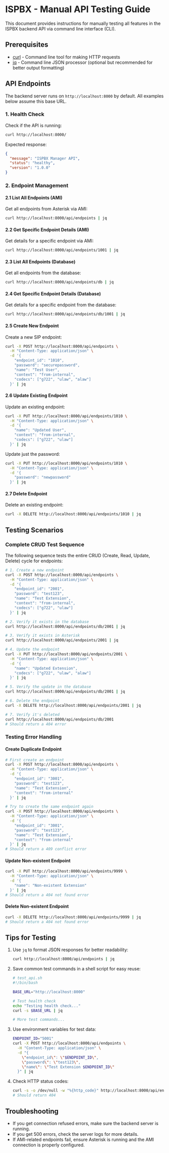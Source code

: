 # ISPBX - Manual API Testing Guide

This document provides instructions for manually testing all features in the ISPBX backend API via command line interface (CLI).

## Prerequisites

- [curl](https://curl.se/) - Command line tool for making HTTP requests
- [jq](https://stedolan.github.io/jq/) - Command line JSON processor (optional but recommended for better output formatting)

## API Endpoints

The backend server runs on `http://localhost:8000` by default. All examples below assume this base URL.

### 1. Health Check

Check if the API is running:

```bash
curl http://localhost:8000/
```

Expected response:
```json
{
  "message": "ISPBX Manager API",
  "status": "healthy",
  "version": "1.0.0"
}
```

### 2. Endpoint Management

#### 2.1 List All Endpoints (AMI)

Get all endpoints from Asterisk via AMI:

```bash
curl http://localhost:8000/api/endpoints | jq
```

#### 2.2 Get Specific Endpoint Details (AMI)

Get details for a specific endpoint via AMI:

```bash
curl http://localhost:8000/api/endpoints/1001 | jq
```

#### 2.3 List All Endpoints (Database)

Get all endpoints from the database:

```bash
curl http://localhost:8000/api/endpoints/db | jq
```

#### 2.4 Get Specific Endpoint Details (Database)

Get details for a specific endpoint from the database:

```bash
curl http://localhost:8000/api/endpoints/db/1001 | jq
```

#### 2.5 Create New Endpoint

Create a new SIP endpoint:

```bash
curl -X POST http://localhost:8000/api/endpoints \
  -H "Content-Type: application/json" \
  -d '{
    "endpoint_id": "1010",
    "password": "securepassword",
    "name": "Test User",
    "context": "from-internal",
    "codecs": ["g722", "ulaw", "alaw"]
  }' | jq
```

#### 2.6 Update Existing Endpoint

Update an existing endpoint:

```bash
curl -X PUT http://localhost:8000/api/endpoints/1010 \
  -H "Content-Type: application/json" \
  -d '{
    "name": "Updated User",
    "context": "from-internal",
    "codecs": ["g722", "ulaw"]
  }' | jq
```

Update just the password:

```bash
curl -X PUT http://localhost:8000/api/endpoints/1010 \
  -H "Content-Type: application/json" \
  -d '{
    "password": "newpassword"
  }' | jq
```

#### 2.7 Delete Endpoint

Delete an existing endpoint:

```bash
curl -X DELETE http://localhost:8000/api/endpoints/1010 | jq
```

## Testing Scenarios

### Complete CRUD Test Sequence

The following sequence tests the entire CRUD (Create, Read, Update, Delete) cycle for endpoints:

```bash
# 1. Create a new endpoint
curl -X POST http://localhost:8000/api/endpoints \
  -H "Content-Type: application/json" \
  -d '{
    "endpoint_id": "2001",
    "password": "test123",
    "name": "Test Extension",
    "context": "from-internal",
    "codecs": ["g722", "ulaw"]
  }' | jq

# 2. Verify it exists in the database
curl http://localhost:8000/api/endpoints/db/2001 | jq

# 3. Verify it exists in Asterisk
curl http://localhost:8000/api/endpoints/2001 | jq

# 4. Update the endpoint
curl -X PUT http://localhost:8000/api/endpoints/2001 \
  -H "Content-Type: application/json" \
  -d '{
    "name": "Updated Extension",
    "codecs": ["g722", "ulaw", "alaw"]
  }' | jq

# 5. Verify the update in the database
curl http://localhost:8000/api/endpoints/db/2001 | jq

# 6. Delete the endpoint
curl -X DELETE http://localhost:8000/api/endpoints/2001 | jq

# 7. Verify it's deleted
curl http://localhost:8000/api/endpoints/db/2001
# Should return a 404 error
```

### Testing Error Handling

#### Create Duplicate Endpoint

```bash
# First create an endpoint
curl -X POST http://localhost:8000/api/endpoints \
  -H "Content-Type: application/json" \
  -d '{
    "endpoint_id": "3001",
    "password": "test123",
    "name": "Test Extension",
    "context": "from-internal"
  }' | jq

# Try to create the same endpoint again
curl -X POST http://localhost:8000/api/endpoints \
  -H "Content-Type: application/json" \
  -d '{
    "endpoint_id": "3001",
    "password": "test123",
    "name": "Test Extension",
    "context": "from-internal"
  }' | jq
# Should return a 409 conflict error
```

#### Update Non-existent Endpoint

```bash
curl -X PUT http://localhost:8000/api/endpoints/9999 \
  -H "Content-Type: application/json" \
  -d '{
    "name": "Non-existent Extension"
  }' | jq
# Should return a 404 not found error
```

#### Delete Non-existent Endpoint

```bash
curl -X DELETE http://localhost:8000/api/endpoints/9999 | jq
# Should return a 404 not found error
```

## Tips for Testing

1. Use `jq` to format JSON responses for better readability:
   ```bash
   curl http://localhost:8000/api/endpoints | jq
   ```

2. Save common test commands in a shell script for easy reuse:
   ```bash
   # test_api.sh
   #!/bin/bash
   
   BASE_URL="http://localhost:8000"
   
   # Test health check
   echo "Testing health check..."
   curl -s $BASE_URL | jq
   
   # More test commands...
   ```

3. Use environment variables for test data:
   ```bash
   ENDPOINT_ID="5001"
   curl -X POST http://localhost:8000/api/endpoints \
     -H "Content-Type: application/json" \
     -d "{
       \"endpoint_id\": \"$ENDPOINT_ID\",
       \"password\": \"test123\",
       \"name\": \"Test Extension $ENDPOINT_ID\"
     }" | jq
   ```

4. Check HTTP status codes:
   ```bash
   curl -s -o /dev/null -w "%{http_code}" http://localhost:8000/api/endpoints/9999
   # Should return 404
   ```

## Troubleshooting

- If you get connection refused errors, make sure the backend server is running.
- If you get 500 errors, check the server logs for more details.
- If AMI-related endpoints fail, ensure Asterisk is running and the AMI connection is properly configured.
